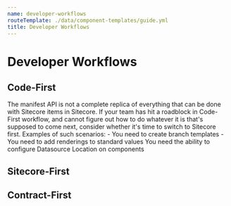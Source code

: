 ```yaml
---
name: developer-workflows
routeTemplate: ./data/component-templates/guide.yml
title: Developer Workflows
---
```


# Developer Workflows

## Code-First
The manifest API is not a complete replica of everything that can be done with Sitecore items in Sitecore. If your team has hit a roadblock in Code-First workflow, and cannot figure out how to do whatever it is that's supposed to come next, consider whether it's time to switch to Sitecore first. Examples of such scenarios:
	- You need to create branch templates
	- You need to add renderings to standard values
You need the ability to configure Datasource Location on components

## Sitecore-First

## Contract-First